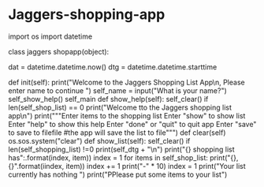 # Jaggers-shopping-app
import os
import datetime

class jaggers shopapp(object):

dat = datetime.datetime.now()
dtg = datetime.datetime.starttime

def init(self):
    print("Welcome to the Jaggers Shopping List App\n, Please enter name to continue ")
self_name = input("What is your name?")
self_show_help()
self_main
def show_help(self):
    self_clear()
if len(self_shop_list) == 0
    print("Welcome tto the Jaggers shopping list app\n")
    print("""Enter items to the shopping list
                      Enter "show" to show list
                      Enter "help" to show this help
                      Enter "done" or "quit" to quit app
                      Enter "save" to save to filefile
#the app will save the list to file""")
def clear(self)
os.sos.system("clear")
def show_list(self):
    self_clear()
if len(self_shopping_list) !=0
    print(self_dtg + "\n")
    print("{} shopping list has":.format(index, item))
index = 1
for items in self_shop_list:
    print("{}, {}".format(iindex, item))
index += 1
    print("-" * 10)
index = 1
    print("Your list currently has nothing ")
    print("PPlease put some items to your list")
